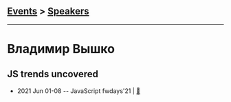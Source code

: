 ## [Events](../README.md) > [Speakers](../speakers.md)
---

# Владимир Вышко

## JS trends uncovered
- 2021 Jun 01-08 -- JavaScript fwdays&#39;21  | [:notebook:](https://slides.com/vladimirvyshko/js-dev-in-the-wonderland)  
